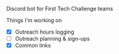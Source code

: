 Discord bot for First Tech Challenge teams

Things I'm working on 

- [x] Outreach hours logging
- [ ] Outreach planning & sign-ups
- [x] Common links

